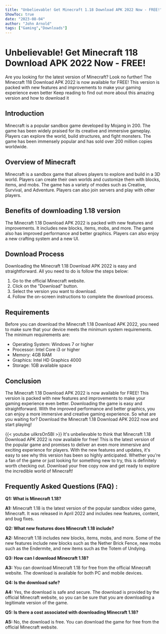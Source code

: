```yaml
---
title: "Unbelievable! Get Minecraft 1.18 Download APK 2022 Now - FREE!"
ShowToc: true 
date: "2023-08-04"
author: "John Arnold" 
tags: ["Gaming","Downloads"]
---
```

# Unbelievable! Get Minecraft 118 Download APK 2022 Now - FREE!

Are you looking for the latest version of Minecraft? Look no further! The Minecraft 118 Download APK 2022 is now available for FREE! This version is packed with new features and improvements to make your gaming experience even better Keep reading to find out more about this amazing version and how to download it

## Introduction

Minecraft is a popular sandbox game developed by Mojang in 200. The game has been widely praised for its creative and immersive gameplay. Players can explore the world, build structures, and fight monsters. The game has been immensely popular and has sold over 200 million copies worldwide.

## Overview of Minecraft

Minecraft is a sandbox game that allows players to explore and build in a 3D world. Players can create their own worlds and customize them with blocks, items, and mobs. The game has a variety of modes such as Creative, Survival, and Adventure. Players can also join servers and play with other players.

## Benefits of downloading 1.18 version

The Minecraft 1.18 Download APK 2022 is packed with new features and improvements. It includes new blocks, items, mobs, and more. The game also has improved performance and better graphics. Players can also enjoy a new crafting system and a new UI.

## Download Process

Downloading the Minecraft 1.18 Download APK 2022 is easy and straightforward. All you need to do is follow the steps below:

1. Go to the official Minecraft website.
2. Click on the "Download" button.
3. Select the version you want to download.
4. Follow the on-screen instructions to complete the download process.

## Requirements

Before you can download the Minecraft 1.18 Download APK 2022, you need to make sure that your device meets the minimum system requirements. The minimum requirements are:

* Operating System: Windows 7 or higher
* Processor: Intel Core i3 or higher
* Memory: 4GB RAM
* Graphics: Intel HD Graphics 4000
* Storage: 1GB available space

## Conclusion

The Minecraft 1.18 Download APK 2022 is now available for FREE! This version is packed with new features and improvements to make your gaming experience even better. Downloading the game is easy and straightforward. With the improved performance and better graphics, you can enjoy a more immersive and creative gaming experience. So what are you waiting for? Download the Minecraft 1.18 Download APK 2022 now and start playing!

{{< youtube uiIkrsOn5BI >}} 
It's unbelievable to think that Minecraft 1.18 Download APK 2022 is now available for free! This is the latest version of the popular game and promises to deliver an even more immersive and exciting experience for players. With the new features and updates, it's easy to see why this version has been so highly anticipated. Whether you're a fan of the game or just looking for something new to try, this is definitely worth checking out. Download your free copy now and get ready to explore the incredible world of Minecraft!

## Frequently Asked Questions (FAQ) :
**Q1: What is Minecraft 1.18?**

**A1:** Minecraft 1.18 is the latest version of the popular sandbox video game, Minecraft. It was released in April 2022 and includes new features, content, and bug fixes.

**Q2: What new features does Minecraft 1.18 include?**

**A2:** Minecraft 1.18 includes new blocks, items, mobs, and more. Some of the new features include new blocks such as the Nether Brick Fence, new mobs such as the Endermite, and new items such as the Totem of Undying. 

**Q3: How can I download Minecraft 1.18?**

**A3:** You can download Minecraft 1.18 for free from the official Minecraft website. The download is available for both PC and mobile devices. 

**Q4: Is the download safe?**

**A4:** Yes, the download is safe and secure. The download is provided by the official Minecraft website, so you can be sure that you are downloading a legitimate version of the game. 

**Q5: Is there a cost associated with downloading Minecraft 1.18?**

**A5:** No, the download is free. You can download the game for free from the official Minecraft website.



